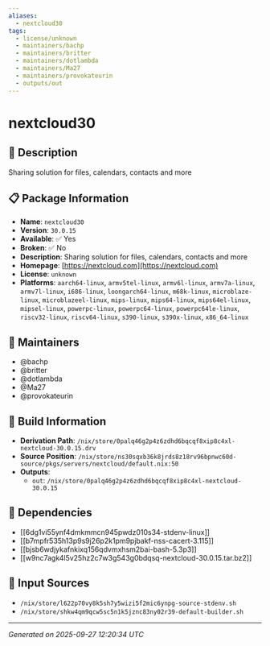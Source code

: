```yaml
---
aliases:
  - nextcloud30
tags:
  - license/unknown
  - maintainers/bachp
  - maintainers/britter
  - maintainers/dotlambda
  - maintainers/Ma27
  - maintainers/provokateurin
  - outputs/out
---
```


# nextcloud30

## 📝 Description

Sharing solution for files, calendars, contacts and more

## 📋 Package Information

- **Name**: `nextcloud30`
- **Version**: `30.0.15`
- **Available**: ✅ Yes
- **Broken**: ✅ No
- **Description**: Sharing solution for files, calendars, contacts and more
- **Homepage**: [https://nextcloud.com](https://nextcloud.com)
- **License**: `unknown`
- **Platforms**: `aarch64-linux`, `armv5tel-linux`, `armv6l-linux`, `armv7a-linux`, `armv7l-linux`, `i686-linux`, `loongarch64-linux`, `m68k-linux`, `microblaze-linux`, `microblazeel-linux`, `mips-linux`, `mips64-linux`, `mips64el-linux`, `mipsel-linux`, `powerpc-linux`, `powerpc64-linux`, `powerpc64le-linux`, `riscv32-linux`, `riscv64-linux`, `s390-linux`, `s390x-linux`, `x86_64-linux`
## 👥 Maintainers

- @bachp
- @britter
- @dotlambda
- @Ma27
- @provokateurin


## 🔧 Build Information

- **Derivation Path**: `/nix/store/0palq46g2p4z6zdhd6bqcqf8xip8c4xl-nextcloud-30.0.15.drv`
- **Source Position**: `/nix/store/ns30sqxb36k8jrds8z18rv96bpnwc60d-source/pkgs/servers/nextcloud/default.nix:50`
- **Outputs**:
  - `out`:  `/nix/store/0palq46g2p4z6zdhd6bqcqf8xip8c4xl-nextcloud-30.0.15`

## 🔗 Dependencies

- [[6dg1vi55ynf4dmkmmcn945pwdz010s34-stdenv-linux]]
- [[b7mpfr535h13p9s9j26p2k1pm9pjbakf-nss-cacert-3.115]]
- [[bjsb6wdjykafnkixq156qdvmxhsm2bai-bash-5.3p3]]
- [[w9nc7agk4l5v25hz2c7w3g543g0bdqsq-nextcloud-30.0.15.tar.bz2]]

## 📁 Input Sources

- `/nix/store/l622p70vy8k5sh7y5wizi5f2mic6ynpg-source-stdenv.sh`
- `/nix/store/shkw4qm9qcw5sc5n1k5jznc83ny02r39-default-builder.sh`

---
*Generated on 2025-09-27 12:20:34 UTC*
